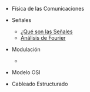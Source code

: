 - Física de las Comunicaciones

- Señales

    - [¿Qué son las Señales](seniales/seniales.md)
    - [Análisis de Fourier](seniales/analisis_fourier.md)
    
- Modulación
    
    - 

- Modelo OSI

- Cableado Estructurado